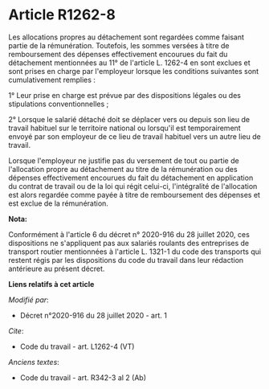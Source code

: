# Article R1262-8

Les allocations propres au détachement sont regardées comme faisant partie de la rémunération. Toutefois, les sommes versées
à titre de remboursement des dépenses effectivement encourues du fait du détachement mentionnées au 11° de l'article L.
1262-4 en sont exclues et sont prises en charge par l'employeur lorsque les conditions suivantes sont cumulativement
remplies : 

1° Leur prise en charge est prévue par des dispositions légales ou des stipulations conventionnelles ; 

2° Lorsque le salarié détaché doit se déplacer vers ou depuis son lieu de travail habituel sur le territoire national ou
lorsqu'il est temporairement envoyé par son employeur de ce lieu de travail habituel vers un autre lieu de travail. 

Lorsque l'employeur ne justifie pas du versement de tout ou partie de l'allocation propre au détachement au titre de la
rémunération ou des dépenses effectivement encourues du fait du détachement en application du contrat de travail ou de la loi
qui régit celui-ci, l'intégralité de l'allocation est alors regardée comme payée à titre de remboursement des dépenses et est
exclue de la rémunération.

**Nota:**

Conformément à l'article 6 du décret n° 2020-916 du 28 juillet 2020, ces dispositions ne s'appliquent pas aux salariés
roulants des entreprises de transport routier mentionnées à l'article L. 1321-1 du code des transports qui restent régis par
les dispositions du code du travail dans leur rédaction antérieure au présent décret.

**Liens relatifs à cet article**

_Modifié par_:

  - Décret n°2020-916 du 28 juillet 2020 - art. 1

_Cite_:

  - Code du travail - art. L1262-4 (VT)

_Anciens textes_:

  - Code du travail - art. R342-3 al 2 (Ab)
